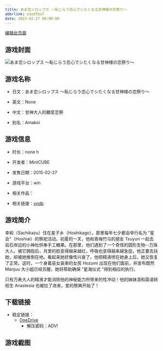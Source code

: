 ```yaml
---
title: あま恋シロップス ～恥じらう恋心でシたくなる甘神様の恋祭り～
abbrlink: e1edfba7
date: 2015-02-27 00:00:00
---
```

[编辑此页面](https://github.com/ACG-3/ADV3-source/blob/main/source/_posts/games/%E3%81%82%E3%81%BE%E6%81%8B%E3%82%B7%E3%83%AD%E3%83%83%E3%83%97%E3%82%B9%20%EF%BD%9E%E6%81%A5%E3%81%98%E3%82%89%E3%81%86%E6%81%8B%E5%BF%83%E3%81%A7%E3%82%B7%E3%81%9F%E3%81%8F%E3%81%AA%E3%82%8B%E7%94%98%E7%A5%9E%E6%A7%98%E3%81%AE%E6%81%8B%E7%A5%AD%E3%82%8A%EF%BD%9E.md)

## 游戏封面

![あま恋シロップス ～恥じらう恋心でシたくなる甘神様の恋祭り～](https://pan.timero.xyz/onedrive/img_lib_001/%E3%81%82%E3%81%BE%E6%81%8B%E3%82%B7%E3%83%AD%E3%83%83%E3%83%97%E3%82%B9%20%EF%BD%9E%E6%81%A5%E3%81%98%E3%82%89%E3%81%86%E6%81%8B%E5%BF%83%E3%81%A7%E3%82%B7%E3%81%9F%E3%81%8F%E3%81%AA%E3%82%8B%E7%94%98%E7%A5%9E%E6%A7%98%E3%81%AE%E6%81%8B%E7%A5%AD%E3%82%8A%EF%BD%9E_cover.avif)


## 游戏名称

- 日文：あま恋シロップス ～恥じらう恋心でシたくなる甘神様の恋祭り～
- 英文：None
- 中文：甘神大人的糖浆恋祭

- 别名：Amakoi


## 游戏信息

- 时长：none h
- 开发者：MintCUBE
- 发售日期：2015-02-27
- 游戏平台：win
- 相关作品：

- 相关链接：[vndb](https://vndb.org/v16201)


## 游戏简介

幸和（Sachikazu）住在星子乡（Hoshikago），那里每年七夕都会举行名为 "星会"（Hoshiai）的祭祀活动。初夏的一天，他和青梅竹马的朋友 Tsuyuri 一起去岩石岸边的小神社供奉手工糖果。在那里，他们遇到了一个奇怪的圆形生物--万珠大人。被它拥抱后，月里的脸变得越来越红，呼吸也变得越来越急促。他正要去扶她，却被她推倒在地。看起来她好像性兴奋了。他把精液喷在她身上后，她又恢复了正常。这时，一个身着巫女装束的女孩 Hozumi 出现在他们面前，并宣布既然 Manjuu 大小姐已经苏醒，她将帮助确保 "星海仪式 "得到相应的执行。

只有万寿大人的精液才能消除他的神秘能力所带来的性冲动！他的妹妹凛和英语转校生 Anastesia 也被拉了进来，爱的祭典开始了！




## 下载链接

- 稳定链接：
    - [OneDrive](https://pan.timero.xyz/onedrive/adv_lib_001/%E3%81%82%E3%81%BE%E6%81%8B%E3%82%B7%E3%83%AD%E3%83%83%E3%83%97%E3%82%B9%20%EF%BD%9E%E6%81%A5%E3%81%98%E3%82%89%E3%81%86%E6%81%8B%E5%BF%83%E3%81%A7%E3%82%B7%E3%81%9F%E3%81%8F%E3%81%AA%E3%82%8B%E7%94%98%E7%A5%9E%E6%A7%98%E3%81%AE%E6%81%8B%E7%A5%AD%E3%82%8A%EF%BD%9E)
        - 解压密码：ADV!



## 游戏截图


